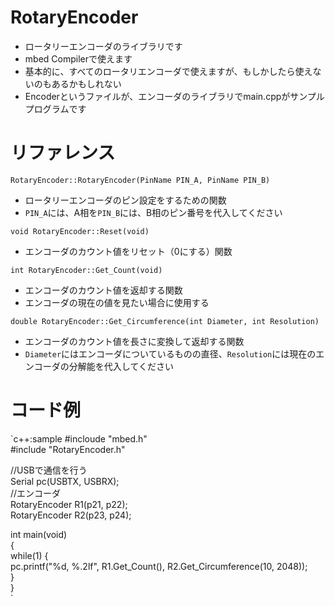 # RotaryEncoder
- ロータリーエンコーダのライブラリです  
- mbed Compilerで使えます  
- 基本的に、すべてのロータリエンコーダで使えますが、もしかしたら使えないのもあるかもしれない  
- Encoderというファイルが、エンコーダのライブラリでmain.cppがサンプルプログラムです  

# リファレンス 
`RotaryEncoder::RotaryEncoder(PinName PIN_A, PinName PIN_B)`  
- ロータリーエンコーダのピン設定をするための関数  
- `PIN_A`には、A相を`PIN_B`には、B相のピン番号を代入してください    

`void RotaryEncoder::Reset(void)`  
- エンコーダのカウント値をリセット（0にする）関数  

`int RotaryEncoder::Get_Count(void)`
- エンコーダのカウント値を返却する関数  
- エンコーダの現在の値を見たい場合に使用する  

`double RotaryEncoder::Get_Circumference(int Diameter, int Resolution)`  
- エンコーダのカウント値を長さに変換して返却する関数
- `Diameter`にはエンコーダについているものの直径、`Resolution`には現在のエンコーダの分解能を代入してください  

# コード例  
`c++:sample
#incloude "mbed.h"  
#include "RotaryEncoder.h"  
  
//USBで通信を行う  
Serial pc(USBTX, USBRX);  
//エンコーダ  
RotaryEncoder R1(p21, p22);  
RotaryEncoder R2(p23, p24);  
  
int main(void)  
{  
    while(1) {  
        pc.printf("%d, %.2lf", R1.Get_Count(), R2.Get_Circumference(10, 2048));  
    }  
}  
`
